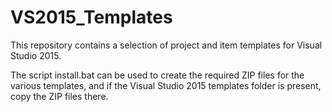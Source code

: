 
# VS2015_Templates

This repository contains a selection of project and item templates for Visual Studio 2015.

The script install.bat can be used to create the required ZIP files for the various templates, and if the Visual Studio 2015 templates folder is present, copy the ZIP files there.
